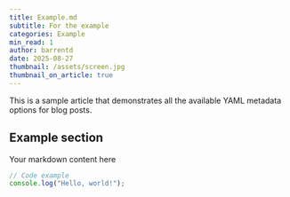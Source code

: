 ```yaml
---
title: Example.md
subtitle: For the example
categories: Example
min_read: 1
author: barrentd
date: 2025-08-27
thumbnail: /assets/screen.jpg
thumbnail_on_article: true
---
```


This is a sample article that demonstrates all the available YAML metadata options for blog posts.

## Example section

Your markdown content here

```javascript
// Code example
console.log("Hello, world!");
```
